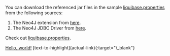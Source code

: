 You can download the referenced jar files in the sample [liquibase.properties](https://docs.liquibase.com/concepts/connections/creating-config-properties.html) from the following sources: </br>
1. The Neo4J extension from [here](https://github.com/liquibase/liquibase-neo4j/releases). </br>
2. The Neo4J JDBC Driver from [here](https://repo1.maven.org/maven2/org/neo4j/neo4j-jdbc-driver/).

<p>Check out <a href="https://docs.liquibase.com/concepts/connections/creating-config-properties.html" target="_blank">liquibase.properties</a>.</p>
<a href="http://example.com/" target="_blank">Hello, world!</a>
[text-to-highlight](actual-link){:target="\_blank"}
